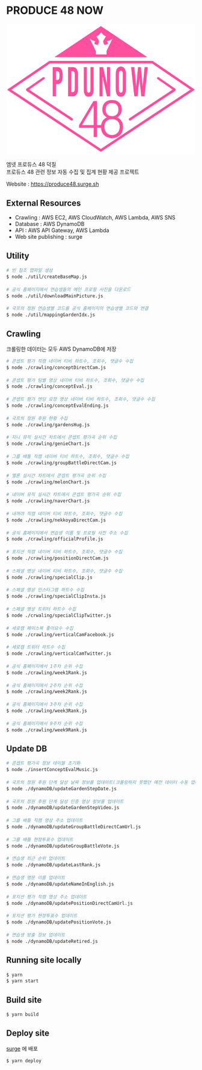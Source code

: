 # 

# PRODUCE 48 NOW

![pdunow48](resources/now_logo/type1.jpg)

엠넷 프로듀스 48 덕질  
프로듀스 48 관련 정보 자동 수집 및 집계 현황 제공 프로젝트

Website : https://produce48.surge.sh

## External Resources

- Crawling : AWS EC2, AWS CloudWatch, AWS Lambda, AWS SNS
- Database : AWS DynamoDB
- API : AWS API Gateway, AWS Lambda
- Web site publishing : surge

## Utility

```bash
# 빈 참조 맵파일 생성
$ node ./util/createBaseMap.js

# 공식 홈페이지에서 연습생들의 메인 프로필 사진을 다운로드
$ node ./util/downloadMainPicture.js

# 국프의 정원 연습생별 코드를 공식 홈페이지의 연습생별 코드와 연결
$ node ./util/mappingGardenIdx.js
```

## Crawling

크롤링한 데이터는 모두 AWS DynamoDB에 저장

```bash
# 콘셉트 평가 직캠 네이버 티비 하트수, 조회수, 댓글수 수집
$ node ./crawling/conceptDirectCam.js

# 콘셉트 평가 팀별 영상 네이버 티비 하트수, 조회수, 댓글수 수집
$ node ./crawling/conceptEval.js

# 콘셉트 평가 엔딩 요정 영상 네이버 티비 하트수, 조회수, 댓글수 수집
$ node ./crawling/conceptEvalEnding.js

# 국프의 정원 후원 현황 수집
$ node ./crawling/gardensHug.js

# 지니 뮤직 실시간 차트에서 콘셉트 평가곡 순위 수집
$ node ./crawling/genieChart.js

# 그룹 배틀 직캠 네이버 티비 하트수, 조회수, 댓글수 수집
$ node ./crawling/groupBattleDirectCam.js

# 멜론 실시간 차트에서 콘셉트 평가곡 순위 수집
$ node ./crawling/melonChart.js

# 네이버 뮤직 실시간 차트에서 콘셉트 평가곡 순위 수집
$ node ./crawling/naverChart.js

# 내꺼야 직캠 네이버 티비 하트수, 조회수, 댓글수 수집
$ node ./crawling/nekkoyaDirectCam.js

# 공식 홈페이지에서 연습생 이름 및 프로필 사진 주소 수집
$ node ./crawling/officialProfile.js

# 포지션 직캠 네이버 티비 하트수, 조회수, 댓글수 수집
$ node ./crawling/positionDirectCam.js

# 스페셜 영상 네이버 티비 하트수, 조회수, 댓글수 수집
$ node ./crawling/specialClip.js

# 스페셜 영상 인스타그램 하트수 수집
$ node ./crawling/specialClipInsta.js

# 스페셜 영상 트위터 하트수 수집
$ node ./crwaling/specialClipTwitter.js

# 세로캠 페이스북 좋아요수 수집
$ node ./crawling/verticalCamFacebook.js

# 세로캠 트위터 하트수 수집
$ node ./crawling/verticalCamTwitter.js

# 공식 홈페이지에서 1주차 순위 수집
$ node ./crawling/week1Rank.js

# 공식 홈페이지에서 2주차 순위 수집
$ node ./crawling/week2Rank.js

# 공식 홈페이지에서 3주차 순위 수집
$ node ./crawling/week3Rank.js

# 공식 홈페이지에서 9주차 순위 수집
$ node ./crawling/week9Rank.js
```

## Update DB

```bash
# 콘셉트 평가곡 정보 테이블 초기화
$ node ./insertConceptEvalMusic.js

# 국프의 정원 후원 단계 달성 날짜 정보를 업데이트(크롤링하지 못했던 예전 데이터 수동 업데이트)
$ node ./dynamoDB/updateGardenStepDate.js

# 국프의 정원 후원 단계 달성 인증 영상 정보를 업데이트
$ node ./dynamoDB/updateGardenStepVideo.js

# 그룹 배틀 직캠 영상 주소 업데이트
$ node ./dynamoDB/updateGroupBattleDirectCamUrl.js

# 그룹 배틀 현장투표수 업데이트
$ node ./dynamoDB/updateGroupBattleVote.js

# 연습생 최근 순위 업데이트
$ node ./dynamoDB/updateLastRank.js

# 연습생 영문 이름 업데이트
$ node ./dynamoDB/updateNameInEnglish.js

# 포지션 평가 직캠 영상 주소 업데이트
$ node ./dynamoDB/updatePositionDirectCamUrl.js

# 포지션 평가 현장투표수 업데이트
$ node ./dynamoDB/updatePositionVote.js

# 연습생 방출 정보 업데이트
$ node ./dynamoDB/updateRetired.js
```

## Running site locally

```bash
$ yarn
$ yarn start
```

## Build site

```bash
$ yarn build
```

## Deploy site

[surge](https://surge.sh/) 에 배포

```bash
$ yarn deploy
```
